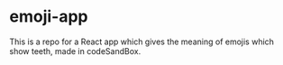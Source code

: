 # emoji-app
This is a repo for a React app which gives the meaning of emojis which show teeth, made in codeSandBox.
